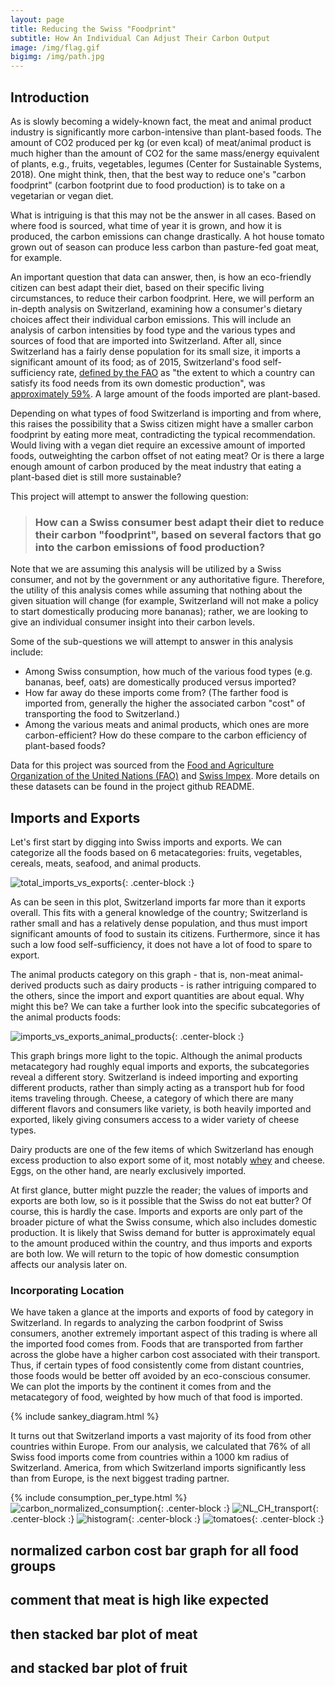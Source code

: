 ```yaml
---
layout: page
title: Reducing the Swiss "Foodprint"
subtitle: How An Individual Can Adjust Their Carbon Output
image: /img/flag.gif
bigimg: /img/path.jpg
---
```


## Introduction
As is slowly becoming a widely-known fact, the meat and animal product industry is significantly more carbon-intensive than plant-based foods. The amount of CO2 produced per kg (or even kcal) of meat/animal product is much higher than the amount of CO2 for the same mass/energy equivalent of plants, e.g., fruits, vegetables, legumes (Center for Sustainable Systems, 2018). One might think, then, that the best way to reduce one's "carbon foodprint" (carbon footprint due to food production) is to take on a vegetarian or vegan diet.

What is intriguing is that this may not be the answer in all cases. Based on where food is sourced, what time of year it is grown, and how it is produced, the carbon emissions can change drastically. A hot house tomato grown out of season can produce less carbon than pasture-fed goat meat, for example.

An important question that data can answer, then, is how an eco-friendly citizen can best adapt their diet, based on their specific living circumstances, to reduce their carbon foodprint. Here, we will perform an in-depth analysis on Switzerland, examining how a consumer's dietary choices affect their individual carbon emissions. This will include an analysis of carbon intensities by food type and the various types and sources of food that are imported into Switzerland. After all, since Switzerland has a fairly dense population for its small size, it imports a significant amount of its food; as of 2015, Switzerland's food self-sufficiency rate, [defined by the FAO](http://www.fao.org/3/a-i5222e.pdf) as "the extent to which a country can satisfy its food needs from its own domestic production", was [approximately 59%](https://www.swissinfo.ch/eng/fact-check_does-switzerland-produce-half-of-all-the-food-it-needs-/44380058). A large amount of the foods imported are plant-based.

Depending on what types of food Switzerland is importing and from where, this raises the possibility that a Swiss citizen might have a smaller carbon foodprint by eating more meat, contradicting the typical recommendation. Would living with a vegan diet require an excessive amount of imported foods, outweighting the carbon offset of not eating meat? Or is there a large enough amount of carbon produced by the meat industry that eating a plant-based diet is still more sustainable?

This project will attempt to answer the following question:

> ### How can a Swiss consumer best adapt their diet to reduce their carbon "foodprint", based on several factors that go into the carbon emissions of food production?

Note that we are assuming this analysis will be utilized by a Swiss consumer, and not by the government or any authoritative figure. Therefore, the utility of this analysis comes while assuming that nothing about the given situation will change (for example, Switzerland will not make a policy to start domestically producing more bananas); rather, we are looking to give an individual consumer insight into their carbon levels.

Some of the sub-questions we will attempt to answer in this analysis include:

* Among Swiss consumption, how much of the various food types (e.g. bananas, beef, oats) are domestically produced versus imported?
* How far away do these imports come from? (The farther food is imported from, generally the higher the associated carbon "cost" of transporting the food to Switzerland.)
* Among the various meats and animal products, which ones are more carbon-efficient? How do these compare to the carbon efficiency of plant-based foods?

Data for this project was sourced from the [Food and Agriculture Organization of the United Nations (FAO)](http://www.fao.org/faostat/en/#data) and [Swiss Impex](https://www.gate.ezv.admin.ch/swissimpex/index.xhtml). More details on these datasets can be found in the project github README.

## Imports and Exports

Let's first start by digging into Swiss imports and exports. We can categorize all the foods based on 6 metacategories: fruits, vegetables, cereals, meats, seafood, and animal products.

![total_imports_vs_exports](/img/total_imports_vs_exports.jpg){: .center-block :}

As can be seen in this plot, Switzerland imports far more than it exports overall. This fits with a general knowledge of the country; Switzerland is rather small and has a relatively dense population, and thus must import significant amounts of food to sustain its citizens. Furthermore, since it has such a low food self-sufficiency, it does not have a lot of food to spare to export.

The animal products category on this graph - that is, non-meat animal-derived products such as dairy products - is rather intriguing compared to the others, since the import and export quantities are about equal. Why might this be? We can take a further look into the specific subcategories of the animal products foods: 

![imports_vs_exports_animal_products](/img/imports_vs_exports_animal_products.jpg){: .center-block :}

This graph brings more light to the topic. Although the animal products metacategory had roughly equal imports and exports, the subcategories reveal a different story. Switzerland is indeed importing and exporting different products, rather than simply acting as a transport hub for food items traveling through. Cheese, a category of which there are many different flavors and consumers like variety, is both heavily imported and exported, likely giving consumers access to a wider variety of cheese types.

Dairy products are one of the few items of which Switzerland has enough excess production to also export some of it, most notably [whey](https://en.wikipedia.org/wiki/Whey) and cheese. Eggs, on the other hand, are nearly exclusively imported.

At first glance, butter might puzzle the reader; the values of imports and exports are both low, so is it possible that the Swiss do not eat butter? Of course, this is hardly the case. Imports and exports are only part of the broader picture of what the Swiss consume, which also includes domestic production. It is likely that Swiss demand for butter is approximately equal to the amount produced within the country, and thus imports and exports are both low. We will return to the topic of how domestic consumption affects our analysis later on.

### Incorporating Location

We have taken a glance at the imports and exports of food by category in Switzerland. In regards to analyzing the carbon foodprint of Swiss consumers, another extremely important aspect of this trading is where all the imported food comes from. Foods that are transported from farther across the globe have a higher carbon cost associated with their transport. Thus, if certain types of food consistently come from distant countries, those foods would be better off avoided by an eco-conscious consumer. We can plot the imports by the continent it comes from and the metacategory of food, weighted by how much of that food is imported.

{% include sankey_diagram.html %}

It turns out that Switzerland imports a vast majority of its food from other countries within Europe. From our analysis, we calculated that 76% of all Swiss food imports come from countries within a 1000 km radius of Switzerland. America, from which Switzerland imports significantly less than from Europe, is the next biggest trading partner. 

{% include consumption_per_type.html %}
![carbon_normalized_consumption](/img/carbon_normalized_consumption.jpg){: .center-block :}
![NL_CH_transport](/img/NL_CH_transport.jpg){: .center-block :}
![histogram](/img/histogram.jpg){: .center-block :}
![tomatoes](/img/tomatoes.jpg){: .center-block :}

## normalized carbon cost bar graph for all food groups

## comment that meat is high like expected
## then stacked bar plot of meat
## and stacked bar plot of fruit